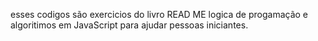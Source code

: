 esses codigos são exercicios do livro READ ME logica de progamação e algoritimos em JavaScript para ajudar pessoas iniciantes.
